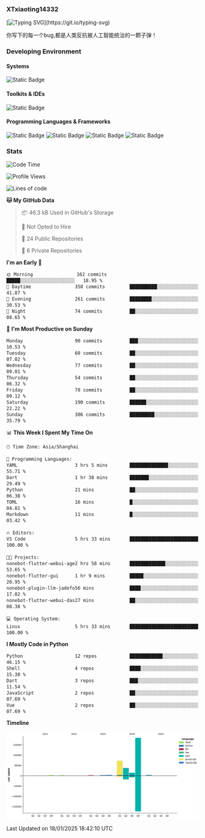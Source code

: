 ### XTxiaoting14332

[![Typing SVG](https://readme-typing-svg.herokuapp.com?font=JetBrians+Mono&pause=1000&random=false&width=435&lines=Hello+World!)](https://git.io/typing-svg)

你写下的每一个bug,都是人类反抗被人工智能统治的一颗子弹！

### Developing Environment

#### Systems

![Static Badge](https://img.shields.io/badge/Ubuntu-%20?style=flat-square&logo=ubuntu&logoColor=white&color=E34F26)

#### Toolkits & IDEs

![Static Badge](https://img.shields.io/badge/Visual%20Studio%20Code-%20?style=flat-square&logo=visualstudiocode&logoColor=white&color=blue)

#### Programming Languages & Frameworks

![Static Badge](https://img.shields.io/badge/Dart-%20?style=flat-square&logo=dart&logoColor=white&color=0175C2)
![Static Badge](https://img.shields.io/badge/Flutter-%20?style=flat-square&logo=flutter&logoColor=white&color=02569B)
![Static Badge](https://img.shields.io/badge/Python-%20?style=flat-square&logo=python&logoColor=white&color=E7A781)
![Static Badge](https://img.shields.io/badge/Bash%20Shell-%20?style=flat-square&logo=shell&logoColor=white&color=49D868)

### Stats

<!--START_SECTION:waka-->
![Code Time](http://img.shields.io/badge/Code%20Time-257%20hrs%2011%20mins-blue)

![Profile Views](http://img.shields.io/badge/Profile%20Views-0-blue)

![Lines of code](https://img.shields.io/badge/From%20Hello%20World%20I%27ve%20Written-320.6%20thousand%20lines%20of%20code-blue)

**🐱 My GitHub Data** 

> 📦 46.3 kB Used in GitHub's Storage 
 > 
> 🚫 Not Opted to Hire
 > 
> 📜 24 Public Repositories 
 > 
> 🔑 6 Private Repositories 
 > 
**I'm an Early 🐤** 

```text
🌞 Morning                162 commits         █████░░░░░░░░░░░░░░░░░░░░   18.95 % 
🌆 Daytime                358 commits         ██████████░░░░░░░░░░░░░░░   41.87 % 
🌃 Evening                261 commits         ████████░░░░░░░░░░░░░░░░░   30.53 % 
🌙 Night                  74 commits          ██░░░░░░░░░░░░░░░░░░░░░░░   08.65 % 
```
📅 **I'm Most Productive on Sunday** 

```text
Monday                   90 commits          ███░░░░░░░░░░░░░░░░░░░░░░   10.53 % 
Tuesday                  60 commits          ██░░░░░░░░░░░░░░░░░░░░░░░   07.02 % 
Wednesday                77 commits          ██░░░░░░░░░░░░░░░░░░░░░░░   09.01 % 
Thursday                 54 commits          ██░░░░░░░░░░░░░░░░░░░░░░░   06.32 % 
Friday                   78 commits          ██░░░░░░░░░░░░░░░░░░░░░░░   09.12 % 
Saturday                 190 commits         ██████░░░░░░░░░░░░░░░░░░░   22.22 % 
Sunday                   306 commits         █████████░░░░░░░░░░░░░░░░   35.79 % 
```


📊 **This Week I Spent My Time On** 

```text
🕑︎ Time Zone: Asia/Shanghai

💬 Programming Languages: 
YAML                     3 hrs 5 mins        ██████████████░░░░░░░░░░░   55.71 % 
Dart                     1 hr 38 mins        ███████░░░░░░░░░░░░░░░░░░   29.49 % 
Python                   21 mins             ██░░░░░░░░░░░░░░░░░░░░░░░   06.38 % 
TOML                     16 mins             █░░░░░░░░░░░░░░░░░░░░░░░░   04.81 % 
Markdown                 11 mins             █░░░░░░░░░░░░░░░░░░░░░░░░   03.42 % 

🔥 Editors: 
VS Code                  5 hrs 33 mins       █████████████████████████   100.00 % 

🐱‍💻 Projects: 
nonebot-flutter-webui-age2 hrs 58 mins       █████████████░░░░░░░░░░░░   53.65 % 
nonebot-flutter-gui      1 hr 9 mins         █████░░░░░░░░░░░░░░░░░░░░   20.95 % 
nonebot-plugin-llm-jadefo56 mins             ████░░░░░░░░░░░░░░░░░░░░░   17.02 % 
nonebot-flutter-webui-das27 mins             ██░░░░░░░░░░░░░░░░░░░░░░░   08.38 % 

💻 Operating System: 
Linux                    5 hrs 33 mins       █████████████████████████   100.00 % 
```

**I Mostly Code in Python** 

```text
Python                   12 repos            ████████████░░░░░░░░░░░░░   46.15 % 
Shell                    4 repos             ████░░░░░░░░░░░░░░░░░░░░░   15.38 % 
Dart                     3 repos             ███░░░░░░░░░░░░░░░░░░░░░░   11.54 % 
JavaScript               2 repos             ██░░░░░░░░░░░░░░░░░░░░░░░   07.69 % 
Vue                      2 repos             ██░░░░░░░░░░░░░░░░░░░░░░░   07.69 % 
```



**Timeline**

![Lines of Code chart](https://raw.githubusercontent.com/XTxiaoting14332/XTxiaoting14332/main/assets/bar_graph.png)


 Last Updated on 18/01/2025 18:42:10 UTC
<!--END_SECTION:waka-->